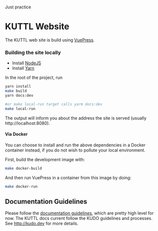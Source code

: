 Just practice

# KUTTL Website

The KUTTL web site is build using [VuePress](https://v1.vuepress.vuejs.org/).

### Building the site locally

* Install [NodeJS](https://nodejs.org/en/download/)
* Install [Yarn](https://yarnpkg.com/lang/en/docs/install/)

In the root of the project, run
```bash
yarn install
make build
yarn docs:dev

#or make local-run target calls yarm docs:dev
make local-run
```

The output will inform you about the address the site is served (usually http://localhost:8080).

#### Via Docker
You can choose to install and run the above dependencies in a Docker container instead, if you do not wish to pollute your local environment.

First, build the development image with:

```bash
make docker-build
```

And then run VuePress in a container from this image by doing:

```bash
make docker-run
```


## Documentation Guidelines

Please follow the [documentation guidelines](https://kudo.dev/internal-docs/#general-guidelines), which are pretty high level for now.  The KUTTL docs current follow the KUDO guidelines and processes.   See http://kudo.dev for more details.
